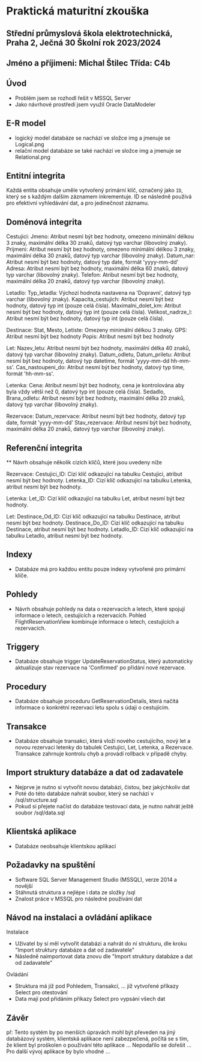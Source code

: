 # Praktická maturitní zkouška

**Střední průmyslová škola elektrotechnická, Praha 2, Ječná 30**
**Školní rok 2023/2024**
---
Jméno a příjimeni: Michal Štilec
Třída: C4b
---


## Úvod
- Problém jsem se rozhodl řešit v MSSQL Server
- Jako návrhové prostředí jsem využil Oracle DataModeler



## E-R model
- logický model databáze se nachází ve složce img a jmenuje se Logical.png
- relační model databáze se také nachází ve složce img a jmenuje se Relational.png



## Entitní integrita
Každá entita obsahuje uměle vytvořený primární klíč, označený jako `ID`,  který se s každým dalším záznamem inkrementuje.
ID se následně používá pro efektivní vyhledávání dat, a  pro jedinečnost záznamu.



## Doménová integrita
Cestujici:
	Jmeno: Atribut nesmí být bez hodnoty, omezeno minimální délkou 3 znaky, maximální délka 30 znaků, datový typ varchar (libovolný znaky).
	Prijmeni: Atribut nesmí být bez hodnoty, omezeno minimální délkou 3 znaky, maximální délka 30 znaků, datový typ varchar (libovolný znaky).
	Datum_nar: Atribut nesmí být bez hodnoty, datový typ date, formát 'yyyy-mm-dd'
	Adresa: Atribut nesmí být bez hodnoty, maximální délka 60 znaků, datový typ varchar (libovolný znaky).
	Telefon: Atribut nesmí být bez hodnoty, maximální délka 20 znaků, datový typ varchar (libovolný znaky).

Letadlo:
	Typ_letadla: Výchozí hodnota nastavena na 'Dopravni', datový typ varchar (libovolný znaky).
	Kapacita_cestujich: Atribut nesmí být bez hodnoty, datový typ int (pouze celá čísla).
	Maximalni_dolet_km: Atribut nesmí být bez hodnoty, datový typ int (pouze celá čísla).
	Velikost_nadrze_l: Atribut nesmí být bez hodnoty, datový typ int (pouze celá čísla).

Destinace:
	Stat, Mesto, Letiste: Omezeny minimální délkou 3 znaky.
	GPS: Atribut nesmí být bez hodnoty
	Popis: Atribut nesmí být bez hodnoty

Let:
	Nazev_letu: Atribut nesmí být bez hodnoty, maximální délka 40 znaků, datový typ varchar (libovolný znaky).
	Datum_odletu, Datum_priletu: Atribut nesmí být bez hodnoty, datový typ datetime, formát 'yyyy-mm-dd hh-mm-ss'.
	Cas_nastoupeni_do: Atribut nesmí být bez hodnoty, datový typ time, formát 'hh-mm-ss'.

Letenka:
	Cena: Atribut nesmí být bez hodnoty, cena je kontrolována aby byla vždy větší než 0, datový typ int (pouze celá čísla).
	Sedadlo, Brana_odletu: Atribut nesmí být bez hodnoty, maximální délka 20 znaků, datový typ varchar (libovolný znaky).

Rezervace:
	Datum_rezervace: Atribut nesmí být bez hodnoty, datový typ date, formát 'yyyy-mm-dd'
	Stav_rezervace: Atribut nesmí být bez hodnoty, maximální délka 20 znaků, datový typ varchar (libovolný znaky).



## Referenční integrita
** Návrh obsahuje několik cizích klíčů, které jsou uvedeny níže

Rezervace:
	Cestujici_ID: Cizí klíč odkazující na tabulku Cestujici, atribut nesmí být bez hodnoty.
	Letenka_ID: Cizí klíč odkazující na tabulku Letenka, atribut nesmí být bez hodnoty.

Letenka:
	Let_ID: Cizí klíč odkazující na tabulku Let, atribut nesmí být bez hodnoty.

Let:
	Destinace_Od_ID: Cizí klíč odkazující na tabulku Destinace, atribut nesmí být bez hodnoty.
	Destinace_Do_ID: Cizí klíč odkazující na tabulku Destinace, atribut nesmí být bez hodnoty.
	Letadlo_ID: Cizí klíč odkazující na tabulku Letadlo, atribut nesmí být bez hodnoty.



## Indexy 
- Databáze má pro každou entitu pouze indexy vytvořené pro primární klíče.



## Pohledy
- Návrh obsahuje pohledy na data o rezervacích a letech, které spojují informace o letech, cestujících a rezervacích. Pohled FlightReservationView kombinuje informace o letech, cestujících a rezervacích.



## Triggery
- Databáze obsahuje trigger UpdateReservationStatus, který automaticky aktualizuje stav rezervace na 'Confirmed' po přidání nové rezervace.



## Procedury
- Databáze obsahuje proceduru GetReservationDetails, která načítá informace o konkrétní rezervaci letu spolu s údaji o cestujícím.



## Transakce
- Databáze obsahuje transakci, která vloží nového cestujícího, nový let a novou rezervaci letenky do tabulek Cestujici, Let, Letenka, a Rezervace. Transakce zahrnuje kontrolu chyb a provádí rollback v případě chyby.



## Import struktury databáze a dat od zadavatele
- Nejprve je nutno si vytvořit novou databázi, čistou, bez jakýchkoliv dat
- Poté do této databáze nahrát soubor, který se nachází v /sql/structure.sql
- Pokud si přejete načíst do databáze testovací data, je nutno nahrát ještě soubor /sql/data.sql 



## Klientská aplikace
- Databáze neobsahuje klientskou aplikaci



## Požadavky na spuštění
- Software  SQL Server Management Studio (MSSQL), verze 2014 a novější
- Stáhnutá struktura a nejlépe i data ze složky /sql
- Znalost práce v MSSQL pro následné používání dat



## Návod na instalaci a ovládání aplikace
Instalace
- Uživatel by si měl vytvořit databázi a nahrát do ní strukturu, dle kroku "Import struktury databáze  a dat od zadavatele"
- Následně naimportovat data znovu dle "Import struktury databáze  a dat od zadavatele"

Ovládání
- Struktura má již pod Pohledem, Transakcí, ... již vytvořené příkazy Select pro otestování
- Data mají pod přidáním příkazy Select pro vypsání všech dat



## Závěr
př:
Tento systém by po menších úpravách mohl být převeden na jiný databázový systém, 
klientská aplikace není zabezpečená, 
počítá se s tím, že klient byl proškolen o používání této aplikace ...
Nepodařilo se dořešit ...
Pro další vývoj aplikace by bylo vhodné ...
